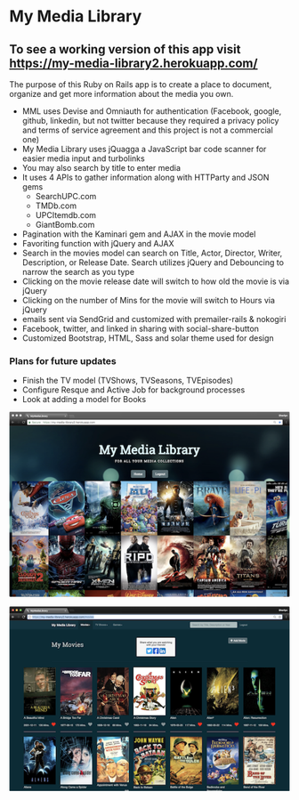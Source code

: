 # My Media Library

## To see a working version of this app visit https://my-media-library2.herokuapp.com/

The purpose of this Ruby on Rails app is to create a place to document, organize and get more information about the media you own.

* MML uses Devise and Omniauth for authentication (Facebook, google, github, linkedin, but not twitter because they required a privacy policy and terms of service agreement and this project is not a commercial one)
* My Media Library uses jQuagga a JavaScript bar code scanner for easier media input and turbolinks
* You may also search by title to enter media
* It uses 4 APIs to gather information along with HTTParty and JSON gems
  * SearchUPC.com
  * TMDb.com
  * UPCItemdb.com
  * GiantBomb.com
* Pagination with the Kaminari gem and AJAX in the movie model
* Favoriting function with jQuery and AJAX
* Search in the movies model can search on Title, Actor, Director, Writer, Description, or Release Date.  Search utilizes jQuery and Debouncing to narrow the search as you type
* Clicking on the movie release date will switch to how old the movie is via jQuery
* Clicking on the number of Mins for the movie will switch to Hours via jQuery
* emails sent via SendGrid and customized with premailer-rails & nokogiri
* Facebook, twitter, and linked in sharing with social-share-button
* Customized Bootstrap, HTML, Sass and solar theme used for design

### Plans for future updates
* Finish the TV model (TVShows, TVSeasons, TVEpisodes)
* Configure Resque and Active Job for background processes
* Look at adding a model for Books

![MyMediaLibrary Landing](docs/landingPage.png)

![MyMediaLibrary Movie Index](docs/movieindex.png)
